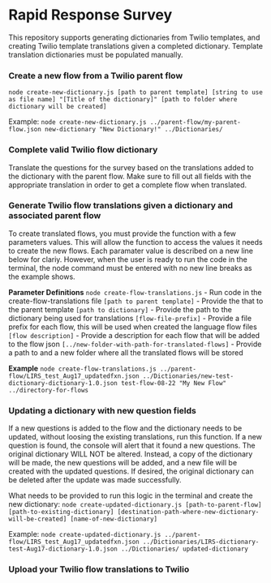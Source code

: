 # Rapid Response Survey

This repository supports generating dictionaries from Twilio templates, and creating Twilio template translations given a completed dictionary. Template translation dictionaries must be populated manually.

### Create a new flow from a Twilio parent flow
`node create-new-dictionary.js [path to parent template] [string to use as file name] "[Title of the dictionary]" [path to folder where dictionary will be created]`

Example: `node create-new-dictionary.js ../parent-flow/my-parent-flow.json new-dictionary "New Dictionary!" ../Dictionaries/`

### Complete valid Twilio flow dictionary

Translate the questions for the survey based on the translations added to the dictionary with the parent flow. Make sure to fill out all fields with the appropriate translation in order to get a complete flow when translated.

### Generate Twilio flow translations given a dictionary and associated parent flow

To create translated flows, you must provide the function with a few parameters values. This will allow the function to access the values it needs to create the new flows. Each paramater value is described on a new line below for clariy. However, when the user is ready to run the code in the terminal, the node command must be entered with no new line breaks as the example shows.

**Parameter Definitions**
`node create-flow-translations.js` - Run code in the create-flow-translations file
`[path to parent template]` - Provide the that to the parent template
`[path to dictionary]` - Provide the path to the dictionary being used for translations
`[flow-file-prefix]` - Provide a file prefix for each flow, this will be used when created the language flow files
`[flow description]` - Provide a description for each flow that will be added to the flow json
`[../new-folder-with-path-for-translated-flows]` - Provide a path to and a new folder where all the translated flows will be stored

**Example**
`node create-flow-translations.js ../parent-flow/LIRS_test_Aug17_updatedfxn.json ../Dictionaries/new-test-dictionary-dictionary-1.0.json test-flow-08-22 "My New Flow" ../directory-for-flows`

### Updating a dictionary with new question fields
If a new questions is added to the flow and the dictionary needs to be updated, without loosing the existing translations, run this function. If a new question is found, the console will alert that it found a new questions. The original dictionary WILL NOT be altered. Instead, a copy of the dictionary will be made, the new questions will be added, and a new file will be created with the updated questions. If desired, the original dictionary can be deleted after the update was made successfully.

What needs to be provided to run this logic in the terminal and create the new dictionary:
`node create-updated-dictionary.js [path-to-parent-flow] [path-to-existing-dictionary] [destination-path-where-new-dictionary-will-be-created] [name-of-new-dictionary]`

Example: `node create-updated-dictionary.js ../parent-flow/LIRS_test_Aug17_updatedfxn.json ../Dictionaries/LIRS-dictionary-test-Aug17-dictionary-1.0.json ../Dictionaries/ updated-dictionary`

### Upload your Twilio flow translations to Twilio